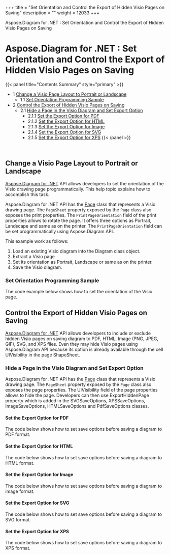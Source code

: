 +++
title = "Set Orientation and Control the Export of Hidden Visio Pages on Saving" 
description = "" 
weight = 12033 
+++

Aspose.Diagram for .NET : Set Orientation and Control the Export of Hidden Visio Pages on Saving  

# Aspose.Diagram for .NET : Set Orientation and Control the Export of Hidden Visio Pages on Saving


{{< panel title="Contents Summary" style="primary" >}}
*   1 [Change a Visio Page Layout to Portrait or Landscape](#SetOrientationandControltheExportofHiddenVisioPagesonSaving-ChangeaVisioPageLayouttoPortraitorLandscape)
    *   1.1 [Set Orientation Programming Sample](#SetOrientationandControltheExportofHiddenVisioPagesonSaving-SetOrientationProgrammingSample)
*   2 [Control the Export of Hidden Visio Pages on Saving](#SetOrientationandControltheExportofHiddenVisioPagesonSaving-ControltheExportofHiddenVisioPagesonSaving)
    *   2.1 [Hide a Page in the Visio Diagram and Set Export Option](#SetOrientationandControltheExportofHiddenVisioPagesonSaving-HideaPageintheVisioDiagramandSetExportOption)
        *   2.1.1 [Set the Export Option for PDF](#SetOrientationandControltheExportofHiddenVisioPagesonSaving-SettheExportOptionforPDF)
        *   2.1.2 [Set the Export Option for HTML](#SetOrientationandControltheExportofHiddenVisioPagesonSaving-SettheExportOptionforHTML)
        *   2.1.3 [Set the Export Option for Image](#SetOrientationandControltheExportofHiddenVisioPagesonSaving-SettheExportOptionforImage)
        *   2.1.4 [Set the Export Option for SVG](#SetOrientationandControltheExportofHiddenVisioPagesonSaving-SettheExportOptionforSVG)
        *   2.1.5 [Set the Export Option for XPS](#SetOrientationandControltheExportofHiddenVisioPagesonSaving-SettheExportOptionforXPS)
{{< /panel >}}
 

 

## Change a Visio Page Layout to Portrait or Landscape

[Aspose.Diagram for .NET](http://www.aspose.com/.net/diagram-component.aspx) API allows developers to set the orientation of the Visio drawing page programmatically. This help topic explains how to accomplish this task.

Aspose.Diagram for .NET API has the [Page](http://www.aspose.com/api/net/diagram/aspose.diagram/page) class that represents a Visio drawing page. The `PageSheet` property exposed by the `Page` class also exposes the print properties. The `PrintPageOrientation` field of the print properties allows to rotate the page. It offers three options as Portrait, Landscape and same as on the printer. The `PrintPageOrientation` field can be set programmatically using Aspose.Diagram API.

This example work as follows:

1.  Load an existing Visio diagram into the Diagram class object.
2.  Extract a Visio page
3.  Set its orientation as Portrait, Landscape or same as on the printer.
4.  Save the Visio diagram.

### Set Orientation Programming Sample

The code example below shows how to set the orientation of the Visio page.

## Control the Export of Hidden Visio Pages on Saving

[Aspose.Diagram for .NET](http://www.aspose.com/.net/diagram-component.aspx) API allows developers to include or exclude hidden Visio pages on saving diagram to PDF, HTML, Image (PNG, JPEG, GIF), SVG, and XPS files. Even they may hide Visio pages using Aspose.Diagram API because its option is already available through the cell UIVisibility in the page ShapeSheet.

### Hide a Page in the Visio Diagram and Set Export Option

Aspose.Diagram for .NET API has the [Page](http://www.aspose.com/api/net/diagram/aspose.diagram/page) class that represents a Visio drawing page. The `PageSheet` property exposed by the `Page` class also exposes the page properties. The UIVisibility field of the page properties allows to hide the page. Developers can then use ExportHiddenPage property which is added in the SVGSaveOptions, XPSSaveOptions, ImageSaveOptions, HTMLSaveOptions and PdfSaveOptions classes.

#### Set the Export Option for PDF

The code below shows how to set save options before saving a diagram to PDF format.

#### Set the Export Option for HTML

The code below shows how to set save options before saving a diagram to HTML format.

#### Set the Export Option for Image

The code below shows how to set save options before saving a diagram to image format.

#### Set the Export Option for SVG

The code below shows how to set save options before saving a diagram to SVG format.

#### Set the Export Option for XPS

The code below shows how to set save options before saving a diagram to XPS format.

